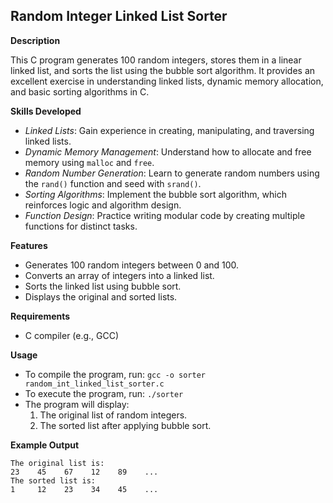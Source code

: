 ## Random Integer Linked List Sorter

**Description**

This C program generates 100 random integers, stores them in a linear linked list, and sorts the list using the bubble sort algorithm. It provides an excellent exercise in understanding linked lists, dynamic memory allocation, and basic sorting algorithms in C.

**Skills Developed**

- *Linked Lists*: Gain experience in creating, manipulating, and traversing linked lists.
- *Dynamic Memory Management*: Understand how to allocate and free memory using `malloc` and `free`.
- *Random Number Generation*: Learn to generate random numbers using the `rand()` function and seed with `srand()`.
- *Sorting Algorithms*: Implement the bubble sort algorithm, which reinforces logic and algorithm design.
- *Function Design*: Practice writing modular code by creating multiple functions for distinct tasks.

**Features**

- Generates 100 random integers between 0 and 100.
- Converts an array of integers into a linked list.
- Sorts the linked list using bubble sort.
- Displays the original and sorted lists.

**Requirements**

- C compiler (e.g., GCC)

**Usage**

- To compile the program, run:
```gcc -o sorter random_int_linked_list_sorter.c```
- To execute the program, run:
```./sorter```
- The program will display:
    1. The original list of random integers.
    2. The sorted list after applying bubble sort.

**Example Output**

```
The original list is:
23    45    67    12    89    ...
The sorted list is:
1     12    23    34    45    ...
```
